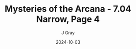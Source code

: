 ---
title: 'Mysteries of the Arcana - 7.04 Narrow, Page 4'
alt: 'Mysteries of the Arcana'
date: '2024-10-03'
author: 'J Gray'
artist: 'Keira'
---